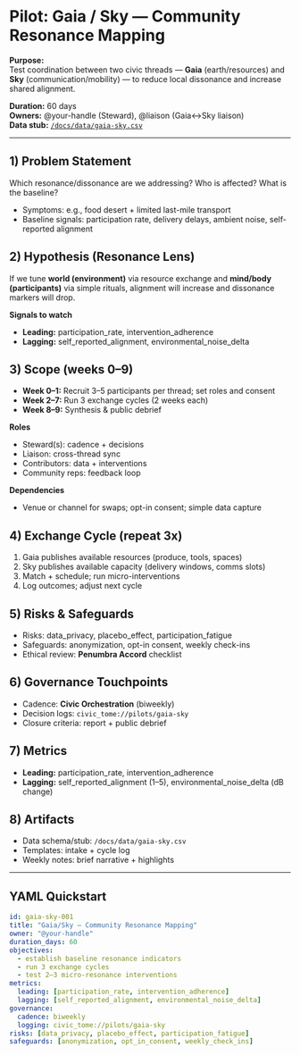 # Pilot: Gaia / Sky — Community Resonance Mapping

**Purpose:**  
Test coordination between two civic threads — **Gaia** (earth/resources) and **Sky** (communication/mobility) — to reduce local dissonance and increase shared alignment.

**Duration:** 60 days  
**Owners:** @your-handle (Steward), @liaison (Gaia↔Sky liaison)  
**Data stub:** [`/docs/data/gaia-sky.csv`](../data/gaia-sky.csv)

---

## 1) Problem Statement
Which resonance/dissonance are we addressing? Who is affected? What is the baseline?

- Symptoms: e.g., food desert + limited last-mile transport
- Baseline signals: participation rate, delivery delays, ambient noise, self-reported alignment

## 2) Hypothesis (Resonance Lens)
If we tune **world (environment)** via resource exchange and **mind/body (participants)** via simple rituals, alignment will increase and dissonance markers will drop.

**Signals to watch**
- **Leading:** participation_rate, intervention_adherence  
- **Lagging:** self_reported_alignment, environmental_noise_delta

## 3) Scope (weeks 0–9)
- **Week 0–1:** Recruit 3–5 participants per thread; set roles and consent
- **Week 2–7:** Run 3 exchange cycles (2 weeks each)
- **Week 8–9:** Synthesis & public debrief

**Roles**
- Steward(s): cadence + decisions
- Liaison: cross-thread sync
- Contributors: data + interventions
- Community reps: feedback loop

**Dependencies**
- Venue or channel for swaps; opt-in consent; simple data capture

## 4) Exchange Cycle (repeat 3x)
1. Gaia publishes available resources (produce, tools, spaces)
2. Sky publishes available capacity (delivery windows, comms slots)
3. Match + schedule; run micro-interventions
4. Log outcomes; adjust next cycle

## 5) Risks & Safeguards
- Risks: data_privacy, placebo_effect, participation_fatigue  
- Safeguards: anonymization, opt-in consent, weekly check-ins  
- Ethical review: **Penumbra Accord** checklist

## 6) Governance Touchpoints
- Cadence: **Civic Orchestration** (biweekly)
- Decision logs: `civic_tome://pilots/gaia-sky`
- Closure criteria: report + public debrief

## 7) Metrics
- **Leading:** participation_rate, intervention_adherence  
- **Lagging:** self_reported_alignment (1–5), environmental_noise_delta (dB change)

## 8) Artifacts
- Data schema/stub: `/docs/data/gaia-sky.csv`  
- Templates: intake + cycle log  
- Weekly notes: brief narrative + highlights

---

## YAML Quickstart
```yaml
id: gaia-sky-001
title: "Gaia/Sky – Community Resonance Mapping"
owner: "@your-handle"
duration_days: 60
objectives:
  - establish baseline resonance indicators
  - run 3 exchange cycles
  - test 2–3 micro-resonance interventions
metrics:
  leading: [participation_rate, intervention_adherence]
  lagging: [self_reported_alignment, environmental_noise_delta]
governance:
  cadence: biweekly
  logging: civic_tome://pilots/gaia-sky
risks: [data_privacy, placebo_effect, participation_fatigue]
safeguards: [anonymization, opt_in_consent, weekly_check_ins]
